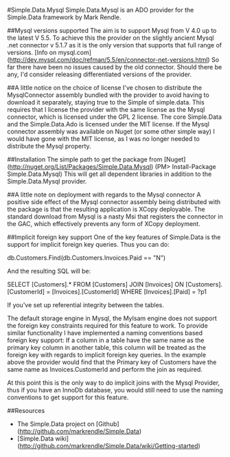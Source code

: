 #Simple.Data.Mysql
Simple.Data.Mysql is an ADO provider for the Simple.Data framework by Mark Rendle.

##Mysql versions supported
The aim is to support Mysql from V 4.0 up to the latest V 5.5.
To achieve this the provider on the slightly ancient Mysql .net connector v 5.1.7 as it is the only version that supports that full range of versions. [Info on mysql.com] (http://dev.mysql.com/doc/refman/5.5/en/connector-net-versions.html)
So far there have been no issues caused by the old connector. Should there be any, I'd consider releasing differentiated versions of the provider.

##A little notice on the choice of license 
I've chosen to distribute the MysqlConnector assembly bundled with the provider to avoid having to download it separately, staying true to the Simple of simple.data. This requires that I license the provider with the same license as the Mysql connector, which is licensed under the GPL 2 license.
The core Simple.Data and the Simple.Data.Ado is licensed under the MIT license.  If the Mysql connector assembly was available on Nuget (or some other simple way) I would have gone with the MIT license, as I was no longer needed to distribute the Mysql property. 

##Installation
The simple path to get the package from [Nuget] (http://nuget.org/List/Packages/Simple.Data.Mysql) 
(PM> Install-Package Simple.Data.Mysql)
This will get all dependent libraries in addition to the Simple.Data.Mysql provider.

##A little note on deployment with regards to the Mysql connector
A positive side effect of the Mysql connector assembly being distributed with the package is that the resulting application is XCopy deployable.  The standard download from Mysql is a nasty Msi that registers the connector in the GAC, which effectively prevents any form of XCopy deployment.

##Implicit foreign key support
One of the key features of Simple.Data is the support for implicit foreign key queries. 
Thus you can do:

db.Customers.Find(db.Customers.Invoices.Paid == "N")

And the resulting SQL will be:

SELECT [Customers].* FROM [Customers] 
JOIN [Invoices] ON [Customers].[CustomerId] = [Invoices].[CustomerId] 
WHERE [Invoices].[Paid] = ?p1

If you've set up referential integrity between the tables.

The default storage engine in Mysql, the MyIsam engine does not support the foreign key constraints required for this feature to work.
To provide similar functionality I have implemented a naming conventions based foreign key support:
If a column in a table have the same name as the primary key column in another table, this column will be treated as the foreign key with regards to implicit foreign key queries. 
In the example above the provider would find that the Primary key of Customers have the same name as Invoices.CustomerId and perform the join as required.

At this point this is the only way to do implicit joins with the Mysql Provider, thus if you have an InnoDb database, you would still need to use the naming conventions to get support for this feature.

##Resources
* The Simple.Data project on [Github] (http://github.com/markrendle/Simple.Data)
* [Simple.Data wiki] (http://github.com/markrendle/Simple.Data/wiki/Getting-started)
